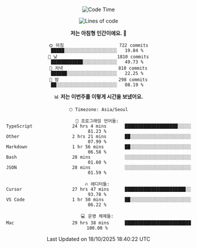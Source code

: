 <div align="center">

<br />

 <!--START_SECTION:waka-->
![Code Time](http://img.shields.io/badge/Code%20Time-5%2C222%20hrs%2053%20mins-blue)

![Lines of code](https://img.shields.io/badge/%EC%A0%80%EB%8A%94%20%EC%97%AC%ED%83%9C%EA%B9%8C%EC%A7%80%20-2.3%20million%20%EC%A4%84%EC%9D%98%20%EC%BD%94%EB%93%9C%EB%A5%BC%20%EC%9E%91%EC%84%B1%ED%96%88%EC%96%B4%EC%9A%94.-blue)

**저는 아침형 인간이에요. 🐤** 

```text
🌞 아침                     722 commits         █████░░░░░░░░░░░░░░░░░░░░   19.84 % 
🌆 낮　                     1810 commits        ████████████░░░░░░░░░░░░░   49.73 % 
🌃 저녁                     810 commits         ██████░░░░░░░░░░░░░░░░░░░   22.25 % 
🌙 밤　                     298 commits         ██░░░░░░░░░░░░░░░░░░░░░░░   08.19 % 
```


📊 **저는 이번주를 이렇게 시간을 보냈어요.** 

```text
🕑︎ Timezone: Asia/Seoul

💬 프로그래밍 언어들: 
TypeScript               24 hrs 4 mins       ████████████████████░░░░░   81.23 % 
Other                    2 hrs 21 mins       ██░░░░░░░░░░░░░░░░░░░░░░░   07.99 % 
Markdown                 1 hr 56 mins        ██░░░░░░░░░░░░░░░░░░░░░░░   06.58 % 
Bash                     28 mins             ░░░░░░░░░░░░░░░░░░░░░░░░░   01.60 % 
JSON                     28 mins             ░░░░░░░░░░░░░░░░░░░░░░░░░   01.59 % 

🔥 에디터들: 
Cursor                   27 hrs 47 mins      ███████████████████████░░   93.78 % 
VS Code                  1 hr 50 mins        ██░░░░░░░░░░░░░░░░░░░░░░░   06.22 % 

💻 운영 체제들: 
Mac                      29 hrs 38 mins      █████████████████████████   100.00 % 
```


 Last Updated on 18/10/2025 18:40:22 UTC
<!--END_SECTION:waka-->

</div>
